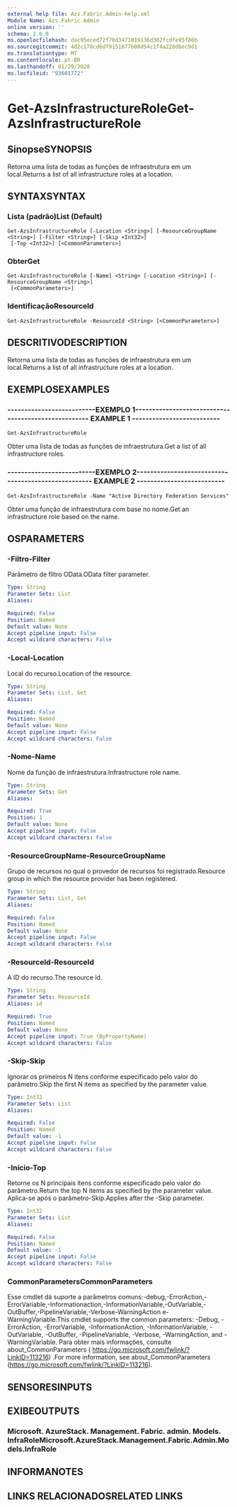 ```yaml
---
external help file: Azs.Fabric.Admin-help.xml
Module Name: Azs.Fabric.Admin
online version: ''
schema: 2.0.0
ms.openlocfilehash: dac95eced72f70d3471019136d302fcdfe95f86b
ms.sourcegitcommit: 4d2c178cd6df9151877b08d54c1f4a228dbec9d1
ms.translationtype: MT
ms.contentlocale: pt-BR
ms.lasthandoff: 01/29/2020
ms.locfileid: "93601772"
---
```

# <span data-ttu-id="cb57c-101">Get-AzsInfrastructureRole</span><span class="sxs-lookup"><span data-stu-id="cb57c-101">Get-AzsInfrastructureRole</span></span>

## <span data-ttu-id="cb57c-102">Sinopse</span><span class="sxs-lookup"><span data-stu-id="cb57c-102">SYNOPSIS</span></span>
<span data-ttu-id="cb57c-103">Retorna uma lista de todas as funções de infraestrutura em um local.</span><span class="sxs-lookup"><span data-stu-id="cb57c-103">Returns a list of all infrastructure roles at a location.</span></span>

## <span data-ttu-id="cb57c-104">SYNTAX</span><span class="sxs-lookup"><span data-stu-id="cb57c-104">SYNTAX</span></span>

### <span data-ttu-id="cb57c-105">Lista (padrão)</span><span class="sxs-lookup"><span data-stu-id="cb57c-105">List (Default)</span></span>
```
Get-AzsInfrastructureRole [-Location <String>] [-ResourceGroupName <String>] [-Filter <String>] [-Skip <Int32>]
 [-Top <Int32>] [<CommonParameters>]
```

### <span data-ttu-id="cb57c-106">Obter</span><span class="sxs-lookup"><span data-stu-id="cb57c-106">Get</span></span>
```
Get-AzsInfrastructureRole [-Name] <String> [-Location <String>] [-ResourceGroupName <String>]
 [<CommonParameters>]
```

### <span data-ttu-id="cb57c-107">Identificação</span><span class="sxs-lookup"><span data-stu-id="cb57c-107">ResourceId</span></span>
```
Get-AzsInfrastructureRole -ResourceId <String> [<CommonParameters>]
```

## <span data-ttu-id="cb57c-108">DESCRITIVO</span><span class="sxs-lookup"><span data-stu-id="cb57c-108">DESCRIPTION</span></span>
<span data-ttu-id="cb57c-109">Retorna uma lista de todas as funções de infraestrutura em um local.</span><span class="sxs-lookup"><span data-stu-id="cb57c-109">Returns a list of all infrastructure roles at a location.</span></span>

## <span data-ttu-id="cb57c-110">EXEMPLOS</span><span class="sxs-lookup"><span data-stu-id="cb57c-110">EXAMPLES</span></span>

### <span data-ttu-id="cb57c-111">--------------------------EXEMPLO 1--------------------------</span><span class="sxs-lookup"><span data-stu-id="cb57c-111">-------------------------- EXAMPLE 1 --------------------------</span></span>
```
Get-AzsInfrastructureRole
```

<span data-ttu-id="cb57c-112">Obter uma lista de todas as funções de infraestrutura.</span><span class="sxs-lookup"><span data-stu-id="cb57c-112">Get a list of all infrastructure roles.</span></span>

### <span data-ttu-id="cb57c-113">--------------------------EXEMPLO 2--------------------------</span><span class="sxs-lookup"><span data-stu-id="cb57c-113">-------------------------- EXAMPLE 2 --------------------------</span></span>
```
Get-AzsInfrastructureRole -Name "Active Directory Federation Services"
```

<span data-ttu-id="cb57c-114">Obter uma função de infraestrutura com base no nome.</span><span class="sxs-lookup"><span data-stu-id="cb57c-114">Get an infrastructure role based on the name.</span></span>

## <span data-ttu-id="cb57c-115">OS</span><span class="sxs-lookup"><span data-stu-id="cb57c-115">PARAMETERS</span></span>

### <span data-ttu-id="cb57c-116">-Filtro</span><span class="sxs-lookup"><span data-stu-id="cb57c-116">-Filter</span></span>
<span data-ttu-id="cb57c-117">Parâmetro de filtro OData.</span><span class="sxs-lookup"><span data-stu-id="cb57c-117">OData filter parameter.</span></span>

```yaml
Type: String
Parameter Sets: List
Aliases: 

Required: False
Position: Named
Default value: None
Accept pipeline input: False
Accept wildcard characters: False
```

### <span data-ttu-id="cb57c-118">-Local</span><span class="sxs-lookup"><span data-stu-id="cb57c-118">-Location</span></span>
<span data-ttu-id="cb57c-119">Local do recurso.</span><span class="sxs-lookup"><span data-stu-id="cb57c-119">Location of the resource.</span></span>

```yaml
Type: String
Parameter Sets: List, Get
Aliases: 

Required: False
Position: Named
Default value: None
Accept pipeline input: False
Accept wildcard characters: False
```

### <span data-ttu-id="cb57c-120">-Nome</span><span class="sxs-lookup"><span data-stu-id="cb57c-120">-Name</span></span>
<span data-ttu-id="cb57c-121">Nome da função de infraestrutura.</span><span class="sxs-lookup"><span data-stu-id="cb57c-121">Infrastructure role name.</span></span>

```yaml
Type: String
Parameter Sets: Get
Aliases: 

Required: True
Position: 1
Default value: None
Accept pipeline input: False
Accept wildcard characters: False
```

### <span data-ttu-id="cb57c-122">-ResourceGroupName</span><span class="sxs-lookup"><span data-stu-id="cb57c-122">-ResourceGroupName</span></span>
<span data-ttu-id="cb57c-123">Grupo de recursos no qual o provedor de recursos foi registrado.</span><span class="sxs-lookup"><span data-stu-id="cb57c-123">Resource group in which the resource provider has been registered.</span></span>

```yaml
Type: String
Parameter Sets: List, Get
Aliases: 

Required: False
Position: Named
Default value: None
Accept pipeline input: False
Accept wildcard characters: False
```

### <span data-ttu-id="cb57c-124">-ResourceId</span><span class="sxs-lookup"><span data-stu-id="cb57c-124">-ResourceId</span></span>
<span data-ttu-id="cb57c-125">A ID do recurso.</span><span class="sxs-lookup"><span data-stu-id="cb57c-125">The resource id.</span></span>

```yaml
Type: String
Parameter Sets: ResourceId
Aliases: id

Required: True
Position: Named
Default value: None
Accept pipeline input: True (ByPropertyName)
Accept wildcard characters: False
```

### <span data-ttu-id="cb57c-126">-Skip</span><span class="sxs-lookup"><span data-stu-id="cb57c-126">-Skip</span></span>
<span data-ttu-id="cb57c-127">Ignorar os primeiros N itens conforme especificado pelo valor do parâmetro.</span><span class="sxs-lookup"><span data-stu-id="cb57c-127">Skip the first N items as specified by the parameter value.</span></span>

```yaml
Type: Int32
Parameter Sets: List
Aliases: 

Required: False
Position: Named
Default value: -1
Accept pipeline input: False
Accept wildcard characters: False
```

### <span data-ttu-id="cb57c-128">-Início</span><span class="sxs-lookup"><span data-stu-id="cb57c-128">-Top</span></span>
<span data-ttu-id="cb57c-129">Retorne os N principais itens conforme especificado pelo valor do parâmetro.</span><span class="sxs-lookup"><span data-stu-id="cb57c-129">Return the top N items as specified by the parameter value.</span></span>
<span data-ttu-id="cb57c-130">Aplica-se após o parâmetro-Skip.</span><span class="sxs-lookup"><span data-stu-id="cb57c-130">Applies after the -Skip parameter.</span></span>

```yaml
Type: Int32
Parameter Sets: List
Aliases: 

Required: False
Position: Named
Default value: -1
Accept pipeline input: False
Accept wildcard characters: False
```

### <span data-ttu-id="cb57c-131">CommonParameters</span><span class="sxs-lookup"><span data-stu-id="cb57c-131">CommonParameters</span></span>
<span data-ttu-id="cb57c-132">Esse cmdlet dá suporte a parâmetros comuns:-debug,-ErrorAction,-ErrorVariable,-Informationaction,-InformationVariable,-OutVariable,-OutBuffer,-PipelineVariable,-Verbose-WarningAction e-WarningVariable.</span><span class="sxs-lookup"><span data-stu-id="cb57c-132">This cmdlet supports the common parameters: -Debug, -ErrorAction, -ErrorVariable, -InformationAction, -InformationVariable, -OutVariable, -OutBuffer, -PipelineVariable, -Verbose, -WarningAction, and -WarningVariable.</span></span> <span data-ttu-id="cb57c-133">Para obter mais informações, consulte about_CommonParameters ( https://go.microsoft.com/fwlink/?LinkID=113216) .</span><span class="sxs-lookup"><span data-stu-id="cb57c-133">For more information, see about_CommonParameters (https://go.microsoft.com/fwlink/?LinkID=113216).</span></span>

## <span data-ttu-id="cb57c-134">SENSORES</span><span class="sxs-lookup"><span data-stu-id="cb57c-134">INPUTS</span></span>

## <span data-ttu-id="cb57c-135">EXIBE</span><span class="sxs-lookup"><span data-stu-id="cb57c-135">OUTPUTS</span></span>

### <span data-ttu-id="cb57c-136">Microsoft. AzureStack. Management. Fabric. admin. Models. InfraRole</span><span class="sxs-lookup"><span data-stu-id="cb57c-136">Microsoft.AzureStack.Management.Fabric.Admin.Models.InfraRole</span></span>

## <span data-ttu-id="cb57c-137">INFORMA</span><span class="sxs-lookup"><span data-stu-id="cb57c-137">NOTES</span></span>

## <span data-ttu-id="cb57c-138">LINKS RELACIONADOS</span><span class="sxs-lookup"><span data-stu-id="cb57c-138">RELATED LINKS</span></span>

